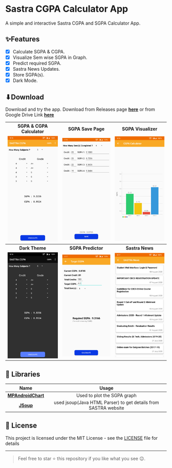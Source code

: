 # Sastra CGPA Calculator App
A simple and interactive Sastra CGPA and SGPA Calculator App.


##  ✨Features
- [x] Calculate SGPA & CGPA.
- [x] Visualize Sem wise SGPA in Graph.
- [x] Predict required SGPA.
- [x] Sastra News Updates.
- [x] Store SGPA(s).
- [x] Dark Mode.

## ⬇Download 
Download and try the app. 
Download from Releases page [**here**]() or from Google Drive Link [**here**]()

<table style="width:100%">
  <tr>
    <th>SGPA & CGPA Calculator </th>
    <th>SGPA Save Page </th>
    <th>SGPA Visualizer </th>
  </tr>
  <tr>
    <td><img src="ScreenShots/1.jpg"/></td> 
    <td><img src="ScreenShots/3.jpg"/></td>
    <td><img src="ScreenShots/4.jpg"/></td>
  </tr>
  <tr>
    <th>Dark Theme </th>
    <th>SGPA Predictor </th>
    <th>Sastra News </th>
  </tr>
    <tr>
    <td><img src="ScreenShots/2.jpg"/></td> 
    <td><img src="ScreenShots/5.jpg"/></td>
    <td><img src="ScreenShots/6.jpg"/></td>
  </tr>
</table>

## 🔌 Libraries 
| Name | Usage |
|:------:|:-------:|
|[**MPAndroidChart**](https://github.com/PhilJay/MPAndroidChart)| Used to plot the SGPA graph|
|[**JSoup**](https://jsoup.org/)| used jsoup(Java HTML Parser) to get details from SASTRA website |



## 📃 License

This project is licensed under the MIT License - see the [LICENSE](LICENSE) file for details

***
> Feel free to star ⭐ this repository if you like what you see 😉.
